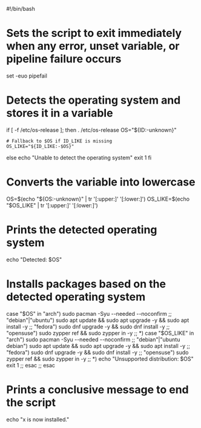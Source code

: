 #!/bin/bash

# Sets the script to exit immediately when any error, unset variable, or pipeline failure occurs
set -euo pipefail

# Detects the operating system and stores it in a variable
if [ -f /etc/os-release ]; then
    . /etc/os-release
    OS="${ID:-unknown}"
    
    # Fallback to $OS if ID_LIKE is missing
    OS_LIKE="${ID_LIKE:-$OS}"
else
    echo "Unable to detect the operating system"
    exit 1
fi

# Converts the variable into lowercase
OS=$(echo "${OS:-unknown}" | tr '[:upper:]' '[:lower:]')
OS_LIKE=$(echo "$OS_LIKE" | tr '[:upper:]' '[:lower:]')

# Prints the detected operating system
echo "Detected: $OS"

# Installs packages based on the detected operating system
case "$OS" in
    "arch")
        sudo pacman -Syu --needed --noconfirm
        ;;
    "debian"|"ubuntu")
        sudo apt update && sudo apt upgrade -y && sudo apt install -y
        ;;
    "fedora")
        sudo dnf upgrade -y && sudo dnf install -y
        ;;
    "opensuse")
        sudo zypper ref && sudo zypper in -y
        ;;
    *)
        case "$OS_LIKE" in
            "arch")
                sudo pacman -Syu --needed --noconfirm
                ;;
            "debian"|"ubuntu debian")
                sudo apt update && sudo apt upgrade -y && sudo apt install -y
                ;;
            "fedora")
                sudo dnf upgrade -y && sudo dnf install -y
                ;;
            "opensuse")
                sudo zypper ref && sudo zypper in -y
                ;;
            *)
                echo "Unsupported distribution: $OS"
                exit 1
                ;;
        esac
        ;;
esac

# Prints a conclusive message to end the script
echo "x is now installed."

